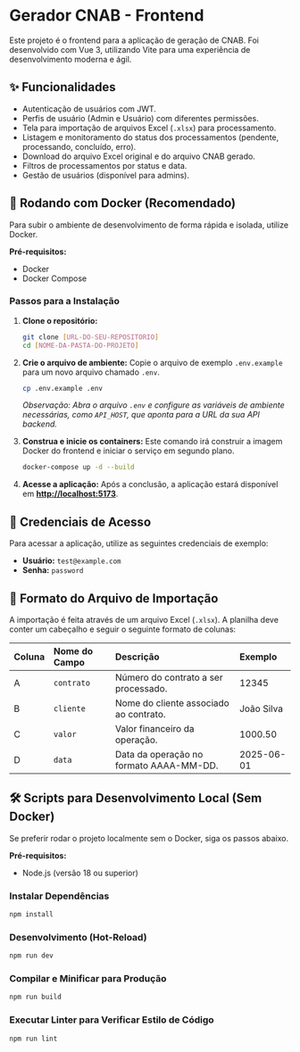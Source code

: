 # Gerador CNAB - Frontend

Este projeto é o frontend para a aplicação de geração de CNAB. Foi desenvolvido com Vue 3, utilizando Vite para uma experiência de desenvolvimento moderna e ágil.

## ✨ Funcionalidades

* Autenticação de usuários com JWT.
* Perfis de usuário (Admin e Usuário) com diferentes permissões.
* Tela para importação de arquivos Excel (`.xlsx`) para processamento.
* Listagem e monitoramento do status dos processamentos (pendente, processando, concluído, erro).
* Download do arquivo Excel original e do arquivo CNAB gerado.
* Filtros de processamentos por status e data.
* Gestão de usuários (disponível para admins).

## 🚀 Rodando com Docker (Recomendado)

Para subir o ambiente de desenvolvimento de forma rápida e isolada, utilize Docker.

**Pré-requisitos:**
* Docker
* Docker Compose

### Passos para a Instalação

1.  **Clone o repositório:**
    ```sh
    git clone [URL-DO-SEU-REPOSITORIO]
    cd [NOME-DA-PASTA-DO-PROJETO]
    ```

2.  **Crie o arquivo de ambiente:**
    Copie o arquivo de exemplo `.env.example` para um novo arquivo chamado `.env`.
    ```sh
    cp .env.example .env
    ```
    *Observação: Abra o arquivo `.env` e configure as variáveis de ambiente necessárias, como `API_HOST`, que aponta para a URL da sua API backend.*

3.  **Construa e inicie os containers:**
    Este comando irá construir a imagem Docker do frontend e iniciar o serviço em segundo plano.
    ```sh
    docker-compose up -d --build
    ```

4.  **Acesse a aplicação:**
    Após a conclusão, a aplicação estará disponível em **[http://localhost:5173](http://localhost:5173)**.

## 🔑 Credenciais de Acesso

Para acessar a aplicação, utilize as seguintes credenciais de exemplo:

* **Usuário:** `test@example.com`
* **Senha:** `password`

## 📄 Formato do Arquivo de Importação

A importação é feita através de um arquivo Excel (`.xlsx`). A planilha deve conter um cabeçalho e seguir o seguinte formato de colunas:

| Coluna | Nome do Campo | Descrição | Exemplo |
| :--- | :--- | :--- | :--- |
| A | `contrato` | Número do contrato a ser processado. | 12345 |
| B | `cliente` | Nome do cliente associado ao contrato. | João Silva |
| C | `valor` | Valor financeiro da operação. | 1000.50 |
| D | `data` | Data da operação no formato AAAA-MM-DD. | 2025-06-01 |

## 🛠️ Scripts para Desenvolvimento Local (Sem Docker)

Se preferir rodar o projeto localmente sem o Docker, siga os passos abaixo.

**Pré-requisitos:**
* Node.js (versão 18 ou superior)

### Instalar Dependências
```sh
npm install
```

### Desenvolvimento (Hot-Reload)

```sh
npm run dev
```

### Compilar e Minificar para Produção

```sh
npm run build
```

### Executar Linter para Verificar Estilo de Código

```sh
npm run lint
```
